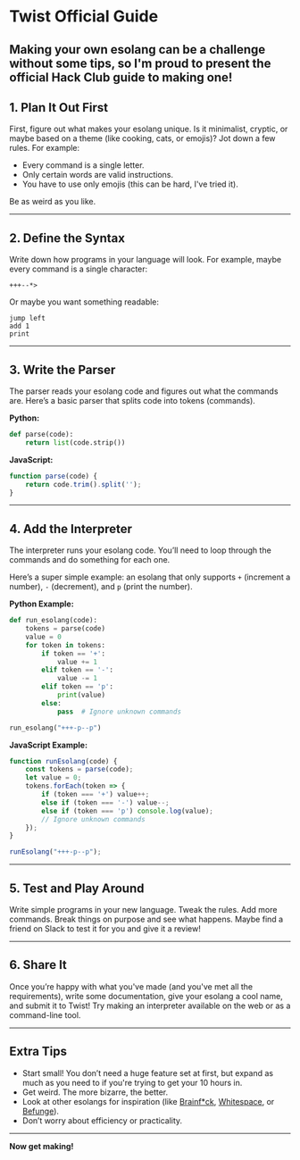 # Twist Official Guide

Making your own esolang can be a challenge without some tips, so I'm proud to present the official Hack Club guide to making one!
---

## 1. Plan It Out First

First, figure out what makes your esolang unique. Is it minimalist, cryptic, or maybe based on a theme (like cooking, cats, or emojis)? Jot down a few rules. For example:

- Every command is a single letter.
- Only certain words are valid instructions.
- You have to use only emojis (this can be hard, I've tried it).

Be as weird as you like.

---

## 2. Define the Syntax

Write down how programs in your language will look. For example, maybe every command is a single character:

```
+++--*>
```

Or maybe you want something readable:

```
jump left
add 1
print
```

---

## 3. Write the Parser

The parser reads your esolang code and figures out what the commands are. Here’s a basic parser that splits code into tokens (commands).

**Python:**
```python
def parse(code):
    return list(code.strip())
```

**JavaScript:**
```js
function parse(code) {
    return code.trim().split('');
}
```

---

## 4. Add the Interpreter

The interpreter runs your esolang code. You’ll need to loop through the commands and do something for each one.

Here’s a super simple example: an esolang that only supports `+` (increment a number), `-` (decrement), and `p` (print the number).

**Python Example:**
```python
def run_esolang(code):
    tokens = parse(code)
    value = 0
    for token in tokens:
        if token == '+':
            value += 1
        elif token == '-':
            value -= 1
        elif token == 'p':
            print(value)
        else:
            pass  # Ignore unknown commands

run_esolang("+++-p--p")
```

**JavaScript Example:**
```js
function runEsolang(code) {
    const tokens = parse(code);
    let value = 0;
    tokens.forEach(token => {
        if (token === '+') value++;
        else if (token === '-') value--;
        else if (token === 'p') console.log(value);
        // Ignore unknown commands
    });
}

runEsolang("+++-p--p");
```

---

## 5. Test and Play Around

Write simple programs in your new language. Tweak the rules. Add more commands. Break things on purpose and see what happens. Maybe find a friend on Slack to test it for you and give it a review!

---

## 6. Share It

Once you’re happy with what you've made (and you've met all the requirements), write some documentation, give your esolang a cool name, and submit it to Twist! Try making an interpreter available on the web or as a command-line tool.

---

## Extra Tips

- Start small! You don’t need a huge feature set at first, but expand as much as you need to if you're trying to get your 10 hours in.
- Get weird. The more bizarre, the better.
- Look at other esolangs for inspiration (like [Brainf*ck](https://esolangs.org/wiki/Brainfuck), [Whitespace](https://esolangs.org/wiki/Whitespace), or [Befunge](https://esolangs.org/wiki/Befunge)).
- Don’t worry about efficiency or practicality.

---

**Now get making!**
